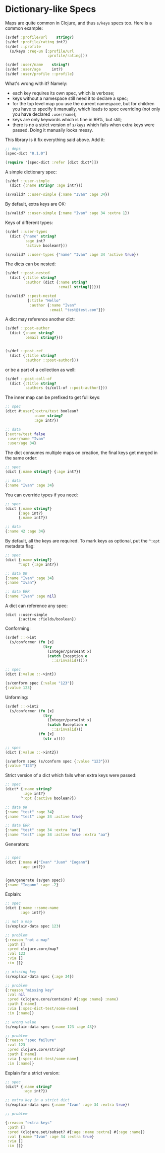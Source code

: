# Dictionary-like Specs

Maps are quite common in Clojure, and thus `s/keys` specs too. Here is a common
example:

```clojure
(s/def :profile/url    string?)
(s/def :profile/rating int?)
(s/def ::profile
  (s/keys :req-un [:profile/url
                   :profile/rating]))

(s/def :user/name    string?)
(s/def :user/age     int?)
(s/def :user/profile ::profile)
```

What's wrong with it? Namely:

- each key requires its own spec, which is verbose;
- keys without a namespace still need it to declare a spec;
- for the top level map you use the current namespace, but for children you have
  to specify it manually, which leads to spec overriding (not only you have
  declared `:user/name`);
- keys are only keywords which is fine in 99%, but still;
- there is no a strict version of `s/keys` which fails when extra keys were
  passed. Doing it manually looks messy.

This library is it fix everything said above. Add it:

```clojure
;; deps
[spec-dict "0.1.0"]

(require '[spec-dict :refer [dict dict*]])
```

A simple dictionary spec:

```clojure
(s/def ::user-simple
  (dict {:name string? :age int?}))

(s/valid? ::user-simple {:name "Ivan" :age 34})
```

By default, extra keys are OK:

```clojure
(s/valid? ::user-simple {:name "Ivan" :age 34 :extra 1})
```

Keys of different types:

```clojure
(s/def ::user-types
  (dict {"name" string?
         :age int?
         'active boolean?}))

(s/valid? ::user-types {"name" "Ivan" :age 34 'active true})
```

The dicts can be nested:

```clojure
(s/def ::post-nested
  (dict {:title string?
         :author (dict {:name string?
                        :email string?})}))

(s/valid? ::post-nested
          {:title "Hello"
           :author {:name "Ivan"
                    :email "test@test.com"}})
```

A dict may reference another dict:

```clojure
(s/def ::post-author
  (dict {:name string?
         :email string?}))


(s/def ::post-ref
  (dict {:title string?
         :author ::post-author}))
```

or be a part of a collection as well:

```clojure
(s/def ::post-coll-of
  (dict {:title string?
         :authors (s/coll-of ::post-author)}))
```

The inner map can be prefixed to get full keys:

```clojure
;; spec
(dict #:user{:extra/test boolean?
             :name string?
             :age int?})

;; data
{:extra/test false
 :user/name "Ivan"
 :user/age 34}
```

The dict consumes multiple maps on creation, the final keys get merged in the
same order:

```clojure
;; spec
(dict {:name string?} {:age int?})

;; data
{:name "Ivan" :age 34}
```

You can override types if you need:

```clojure
;; spec
(dict {:name string?}
      {:age int?}
      {:name int?})

;; data
{:name 42 :age 34}
```

By default, all the keys are required. To mark keys as optional, put the `^:opt`
metadata flag:

```clojure
;; spec
(dict {:name string?}
      ^:opt {:age int?})

;; data OK
{:name "Ivan" :age 34}
{:name "Ivan"}

;; data ERR
{:name "Ivan" :age nil}
```

A dict can reference any spec:

```
(dict ::user-simple
      {:active :fields/boolean})
```

Conforming:

```clojure
(s/def ::->int
  (s/conformer (fn [x]
                 (try
                   (Integer/parseInt x)
                   (catch Exception e
                     ::s/invalid)))))

;; spec
(dict {:value ::->int})

(s/conform spec {:value "123"})
{:value 123}
```

Unforming:

```clojure
(s/def ::->int2
  (s/conformer (fn [x]
                 (try
                   (Integer/parseInt x)
                   (catch Exception e
                     ::s/invalid)))
               (fn [x]
                 (str x))))

;; spec
(dict {:value ::->int2})

(s/unform spec (s/conform spec {:value "123"}))
{:value "123"}
```

Strict version of a dict which fails when extra keys were passed:


```clojure
;; spec
(dict* {:name string?
        :age int?}
       ^:opt {:active boolean?})

;; data OK
{:name "test" :age 34}
{:name "test" :age 34 :active true}

;; data ERR
{:name "test" :age 34 :extra "aa"}
{:name "test" :age 34 :active true :extra "aa"}
```

Generators:

```clojure

;; spec
(dict {:name #{"Ivan" "Juan" "Iogann"}
       :age int?})


(gen/generate (s/gen spec))
{:name "Iogann" :age -2}
```

Explain:

```clojure
;; spec
(dict {:name ::some-name
       :age int?})

;; not a map
(s/explain-data spec 123)

;; problem
{:reason "not a map"
 :path []
 :pred clojure.core/map?
 :val 123
 :via []
 :in []}

;; missing key
(s/explain-data spec {:age 34})

;; problem
{:reason "missing key"
 :val nil
 :pred (clojure.core/contains? #{:age :name} :name)
 :path [:name]
 :via [:spec-dict-test/some-name]
 :in [:name]}

;; wrong value
(s/explain-data spec {:name 123 :age 43})

;; problem
{:reason "spec failure"
 :val 123
 :pred clojure.core/string?
 :path [:name]
 :via [:spec-dict-test/some-name]
 :in [:name]}
```

Explain for a strict version:

```clojure
;; spec
(dict* {:name string?
        :age int?})

;; extra key in a strict dict
(s/explain-data spec {:name "Ivan" :age 34 :extra true})

;; problem

{:reason "extra keys"
 :path []
 :pred (clojure.set/subset? #{:age :name :extra} #{:age :name})
 :val {:name "Ivan" :age 34 :extra true}
 :via []
 :in []}
```
